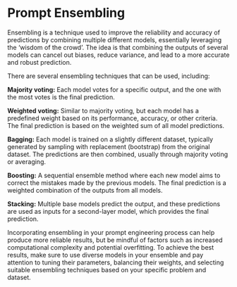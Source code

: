 # Prompt Ensembling

Ensembling is a technique used to improve the reliability and accuracy of predictions by combining multiple different models, essentially leveraging the ‘wisdom of the crowd’. The idea is that combining the outputs of several models can cancel out biases, reduce variance, and lead to a more accurate and robust prediction.

There are several ensembling techniques that can be used, including:

**Majority voting:** Each model votes for a specific output, and the one with the most votes is the final prediction.

**Weighted voting:** Similar to majority voting, but each model has a predefined weight based on its performance, accuracy, or other criteria. The final prediction is based on the weighted sum of all model predictions.

**Bagging:** Each model is trained on a slightly different dataset, typically generated by sampling with replacement (bootstrap) from the original dataset. The predictions are then combined, usually through majority voting or averaging.

**Boosting:** A sequential ensemble method where each new model aims to correct the mistakes made by the previous models. The final prediction is a weighted combination of the outputs from all models.

**Stacking:** Multiple base models predict the output, and these predictions are used as inputs for a second-layer model, which provides the final prediction.

Incorporating ensembling in your prompt engineering process can help produce more reliable results, but be mindful of factors such as increased computational complexity and potential overfitting. To achieve the best results, make sure to use diverse models in your ensemble and pay attention to tuning their parameters, balancing their weights, and selecting suitable ensembling techniques based on your specific problem and dataset.
